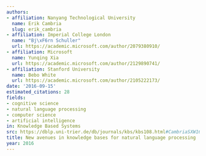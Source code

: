 ```yaml
---
authors:
- affiliation: Nanyang Technological University
  name: Erik Cambria
  slug: erik_cambria
- affiliation: Imperial College London
  name: "Bj\xF6rn Schuller"
  url: https://academic.microsoft.com/author/2079380910/
- affiliation: Microsoft
  name: Yunqing Xia
  url: https://academic.microsoft.com/author/2129890741/
- affiliation: Stanford University
  name: Bebo White
  url: https://academic.microsoft.com/author/2105222173/
date: '2016-09-15'
estimated_citations: 28
fields:
- cognitive science
- natural language processing
- computer science
- artificial intelligence
in: Knowledge Based Systems
src: https://dblp.uni-trier.de/db/journals/kbs/kbs108.html#CambriaSXW16
title: New avenues in knowledge bases for natural language processing
year: 2016
---
```

